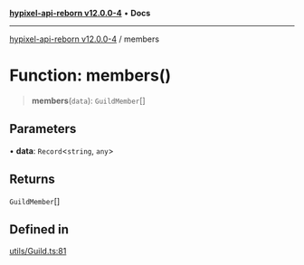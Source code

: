 [**hypixel-api-reborn v12.0.0-4**](../README.md) • **Docs**

***

[hypixel-api-reborn v12.0.0-4](../globals.md) / members

# Function: members()

> **members**(`data`): `GuildMember`[]

## Parameters

• **data**: `Record`\<`string`, `any`\>

## Returns

`GuildMember`[]

## Defined in

[utils/Guild.ts:81](https://github.com/Kathund/REBORN-docs-TEST/blob/1c14a4fa83649d1c26475bdd62d394bf5095b016/src/utils/Guild.ts#L81)
